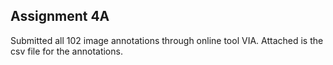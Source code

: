 Assignment 4A
--------------

Submitted all 102 image annotations through online tool VIA.
Attached is the csv file for the annotations.
